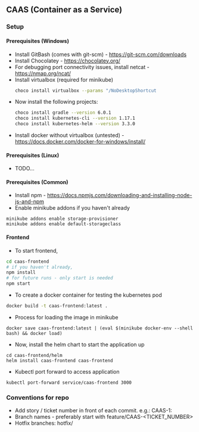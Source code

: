 ## CAAS (Container as a Service)

### Setup
#### Prerequisites (Windows)
* Install GitBash (comes with git-scm) - https://git-scm.com/downloads
* Install Chocolatey - https://chocolatey.org/
* For debugging port connectivity issues, install netcat - https://nmap.org/ncat/
* Install virtualbox (required for minikube)
  ```bash
  choco install virtualbox --params "/NoDesktopShortcut
  ```
* Now install the following projects:
  ```bash
  choco install gradle --version 6.0.1
  choco install kubernetes-cli --version 1.17.1
  choco install kubernetes-helm --version 3.3.0
  ```
* Install docker without virtualbox (untested) - https://docs.docker.com/docker-for-windows/install/

#### Prerequisites (Linux)
* TODO...

#### Prerequisites (Common)
* Install npm - https://docs.npmjs.com/downloading-and-installing-node-js-and-npm
* Enable minikube addons if you haven't already
```
minikube addons enable storage-provisioner
minikube addons enable default-storageclass
```

#### Frontend
* To start frontend,
```bash
cd caas-frontend
# if you haven't already,
npm install
# for future runs - only start is needed
npm start
```
* To create a docker container for testing the kubernetes pod
```bash
docker build -t caas-frontend:latest .
```
* Process for loading the image in minikube
```
docker save caas-frontend:latest | (eval $(minikube docker-env --shell bash) && docker load)
```
* Now, install the helm chart to start the application up
```
cd caas-frontend/helm
helm install caas-frontend caas-frontend
```
* Kubectl port forward to access application
```
kubectl port-forward service/caas-frontend 3000
```

### Conventions for repo
* Add story / ticket number in front of each commit. e.g.: CAAS-1: <Commit Message>
* Branch names - preferably start with feature/CAAS-<TICKET_NUMBER>
* Hotfix branches: hotfix/<issue-being-fixed>